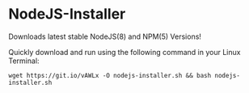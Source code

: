 # NodeJS-Installer

Downloads latest stable NodeJS(8) and NPM(5) Versions! 

Quickly download and run using the following command in your Linux Terminal:

```
wget https://git.io/vAWLx -O nodejs-installer.sh && bash nodejs-installer.sh
```
